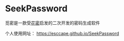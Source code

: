 # SeekPassword

觅密是一款受[花密](https://flowerpassword.com/)启发的二次开发的密码生成软件

个人使用网址：
https://esccape.github.io/SeekPassword
